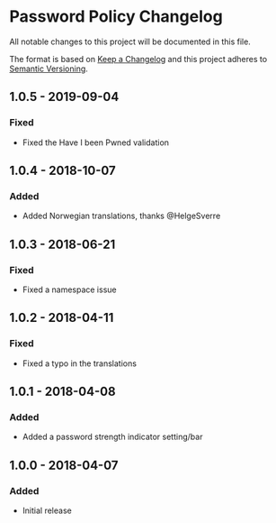 # Password Policy Changelog

All notable changes to this project will be documented in this file.

The format is based on [Keep a Changelog](http://keepachangelog.com/) and this project adheres to [Semantic Versioning](http://semver.org/).

## 1.0.5 - 2019-09-04
### Fixed
- Fixed the Have I been Pwned validation

## 1.0.4 - 2018-10-07
### Added
- Added Norwegian translations, thanks @HelgeSverre

## 1.0.3 - 2018-06-21
### Fixed
- Fixed a namespace issue

## 1.0.2 - 2018-04-11
### Fixed
- Fixed a typo in the translations

## 1.0.1 - 2018-04-08
### Added
- Added a password strength indicator setting/bar

## 1.0.0 - 2018-04-07
### Added
- Initial release
